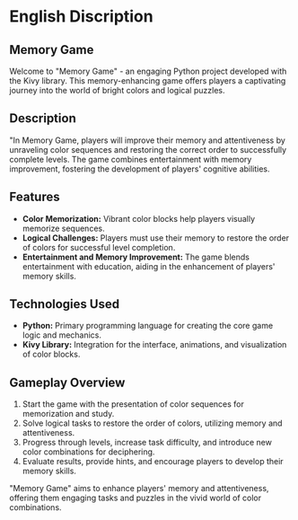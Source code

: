 # English Discription
## Memory Game

Welcome to "Memory Game" - an engaging Python project developed with the Kivy library. This memory-enhancing game offers players a captivating journey into the world of bright colors and logical puzzles.

## Description

"In Memory Game, players will improve their memory and attentiveness by unraveling color sequences and restoring the correct order to successfully complete levels. The game combines entertainment with memory improvement, fostering the development of players' cognitive abilities.

## Features

- **Color Memorization:** Vibrant color blocks help players visually memorize sequences.
- **Logical Challenges:** Players must use their memory to restore the order of colors for successful level completion.
- **Entertainment and Memory Improvement:** The game blends entertainment with education, aiding in the enhancement of players' memory skills.

## Technologies Used

- **Python:** Primary programming language for creating the core game logic and mechanics.
- **Kivy Library:** Integration for the interface, animations, and visualization of color blocks.

## Gameplay Overview

1. Start the game with the presentation of color sequences for memorization and study.
2. Solve logical tasks to restore the order of colors, utilizing memory and attentiveness.
3. Progress through levels, increase task difficulty, and introduce new color combinations for deciphering.
4. Evaluate results, provide hints, and encourage players to develop their memory skills.

"Memory Game" aims to enhance players' memory and attentiveness, offering them engaging tasks and puzzles in the vivid world of color combinations.
